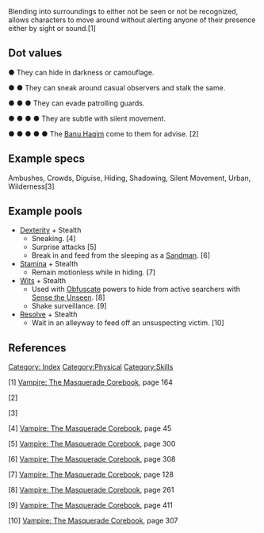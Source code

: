Blending into surroundings to either not be seen or not be recognized,
allows characters to move around without alerting anyone of their
presence either by sight or sound.[1]

## Dot values

● They can hide in darkness or camouflage.

● ● They can sneak around casual observers and stalk the same.

● ● ● They can evade patrolling guards.

● ● ● ● They are subtle with silent movement.

● ● ● ● ● The
<a href="Banu_Haqim" class="wikilink" title="Banu Haqim">Banu Haqim</a>
come to them for advise. [2]

## Example specs

Ambushes, Crowds, Diguise, Hiding, Shadowing, Silent Movement, Urban,
Wilderness[3]

## Example pools

- <a href="Dexterity" class="wikilink" title="Dexterity">Dexterity</a> +
  Stealth
  - Sneaking. [4]
  - Surprise attacks [5]
  - Break in and feed from the sleeping as a
    <a href="Predator_types#Sandman" class="wikilink"
    title="Sandman">Sandman</a>. [6]
- <a href="Stamina" class="wikilink" title="Stamina">Stamina</a> +
  Stealth
  - Remain motionless while in hiding. [7]
- <a href="Wits" class="wikilink" title="Wits">Wits</a> + Stealth
  - Used with
    <a href="Obfuscate" class="wikilink" title="Obfuscate">Obfuscate</a>
    powers to hide from active searchers with
    <a href="Auspex#Sense_the_Unseen" class="wikilink"
    title="Sense the Unseen">Sense the Unseen</a>. [8]
  - Shake surveillance. [9]
- <a href="Resolve" class="wikilink" title="Resolve">Resolve</a> +
  Stealth
  - Wait in an alleyway to feed off an unsuspecting victim. [10]

## References

<a href="Category:_Index" class="wikilink"
title="Category: Index">Category: Index</a>
<a href="Category:Physical" class="wikilink"
title="Category:Physical">Category:Physical</a>
<a href="Category:Skills" class="wikilink"
title="Category:Skills">Category:Skills</a>

[1] <a href="Vampire:_The_Masquerade_Corebook" class="wikilink"
title="Vampire: The Masquerade Corebook">Vampire: The Masquerade
Corebook</a>, page 164

[2]

[3]

[4] <a href="Vampire:_The_Masquerade_Corebook" class="wikilink"
title="Vampire: The Masquerade Corebook">Vampire: The Masquerade
Corebook</a>, page 45

[5] <a href="Vampire:_The_Masquerade_Corebook" class="wikilink"
title="Vampire: The Masquerade Corebook">Vampire: The Masquerade
Corebook</a>, page 300

[6] <a href="Vampire:_The_Masquerade_Corebook" class="wikilink"
title="Vampire: The Masquerade Corebook">Vampire: The Masquerade
Corebook</a>, page 308

[7] <a href="Vampire:_The_Masquerade_Corebook" class="wikilink"
title="Vampire: The Masquerade Corebook">Vampire: The Masquerade
Corebook</a>, page 128

[8] <a href="Vampire:_The_Masquerade_Corebook" class="wikilink"
title="Vampire: The Masquerade Corebook">Vampire: The Masquerade
Corebook</a>, page 261

[9] <a href="Vampire:_The_Masquerade_Corebook" class="wikilink"
title="Vampire: The Masquerade Corebook">Vampire: The Masquerade
Corebook</a>, page 411

[10] <a href="Vampire:_The_Masquerade_Corebook" class="wikilink"
title="Vampire: The Masquerade Corebook">Vampire: The Masquerade
Corebook</a>, page 307

